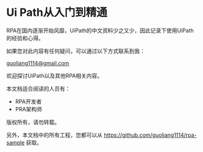 # Ui Path从入门到精通

RPA在国内逐渐开始风靡，UiPath的中文资料少之又少，因此记录下使用UiPath的经验和心得。

如果您对此内容有任何疑问，可以通过以下方式联系到我：

guoliang1114@gmail.com

欢迎探讨UiPath以及其他RPA相关内容。

本文档适合阅读的人员有：
 * RPA开发者
 * PRA架构师


版权所有，请勿转载。

另外，本文档中的所有工程，您都可以从 https://github.com/guoliang1114/rpa-sample  获取。

